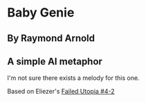 # Baby Genie
## By Raymond Arnold
## A simple AI metaphor

I'm not sure there exists a melody for this one.

Based on Eliezer's [Failed Utopia #4-2](http://lesswrong.com/lw/xu/failed_utopia_42/)